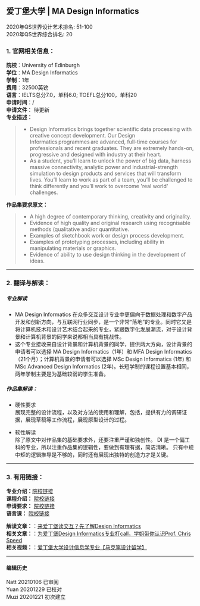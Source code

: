 ## 爱丁堡大学 | MA Design Informatics  

2020年QS世界设计艺术排名: 51-100  
2020年QS世界综合排名: 20  

### 1. 官网相关信息：  

**院校**：University of Edinburgh  
**学位**：MA Design Informatics  
**学制**：1年  
**费用**：32500英镑  
**语言**：IELTS总分7.0，单科6.0; TOEFL总分100，单科20  
**申请时间**：/  
**申请文件**： 待更新  
**专业描述：**  

> - Design Informatics brings together scientific data processing with creative concept development. Our Design Informatics programmes are advanced, full-time courses for professionals and recent graduates. They are extremely hands-on, progressive and designed with industry at their heart.  
> - As a student, you’ll learn to unlock the power of big data, harness massive connectivity, analytic power and industrial-strength simulation to design products and services that will transform lives. You’ll learn to work as part of a team, you’ll be challenged to think differently and you’ll work to overcome 'real world' challenges.  


**作品集要求原文：**   

> - A high degree of contemporary thinking, creativity and originality.  
> - Evidence of high quality and original research using recognisable methods (qualitative and/or quantitative.  
> - Examples of sketchbook work or design process development.  
> - Examples of prototyping processes, including ability in manipulating materials or graphics.  
> - Evidence of ability to use design thinking in the development of ideas.  
---

### 2. 翻译与解读：
##### 专业解读
- MA Design Informatics 在众多交互设计专业中更偏向于数据处理和数字产品开发和创新方向，与互联网行业同步，是一个非常“落地”的专业。同时它又是将计算机技术和设计艺术结合起来的专业，紧跟数字化发展潮流，对于设计背景和计算机背景的同学来说都相当具有挑战性。  
- 这个专业接收来自设计背景和计算机背景的同学，提供两大方向，设计背景的申请者可以选择 MA Design Informatics（1年）和 MFA Design Informatics（21个月）；计算机背景的申请者可以选择 MSc Design Informatics (1年) 和 MSc Advanced Design Informatics (2年)。长短学制的课程设置基本相同，两年学制主要是为基础较弱的学生准备。  

##### 作品集解读：  
- 硬性要求  
展现完整的设计流程，以及对方法的使用和理解，包括，提供有力的调研证据，展现草稿等工作流程，展现原型设计的过程。  

- 软性解读  
除了原文中对作品集的基础要求外，还要注重严谨和独创性。
DI 是一个偏工科的专业，所以注重作品集的逻辑性，要做到有理有据，简洁清晰。
只有中规中矩的逻辑推导是不够的，同时还有展现出独特的创造力才是关键。  

---


### 3. 有用链接：

**专业介绍：**[院校链接](https://www.ed.ac.uk/studying/postgraduate/degrees/index.php?r=site/view&id=821)  
**课程介绍：** [院校链接](https://www.designinformatics.org/postgraduate/)  
**申请要求：** [院校链接](https://www.ed.ac.uk/studying/international/postgraduate-entry/asia/china)  
**语言课：** [院校链接](https://www.ed.ac.uk/english-language-teaching/ele-courses/summer-eap-courses)  

**解读文章：**：[来爱丁堡读交互？先了解Design Informatics](http://www.makebi.net/27933.html)  
**相关文章：**：[为爱丁堡Design Informatics专业打call，学姐带你认识Prof. Chris Speed](http://www.makebi.net/26016.html)  
**相关视频：**：[爱丁堡大学设计信息学专业【马克笔设计留学】](https://www.bilibili.com/video/av24182426)  




---


#### 编辑历史
Natt 20210106 已审阅  
Yuan 20201229 已校对  
Muzi 20201221 初次建立  
